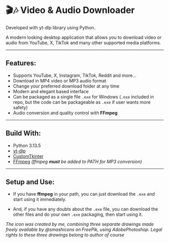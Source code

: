 # 🎬🎶 Video & Audio Downloader

Developed with yt-dlp library using Python.

A modern looking desktop application that allows you to download video or audio from YouTube, X, TikTok and many other supported media platforms.

---

## Features:

- Supports YouTube, X, Instagram, TikTok, Reddit and more...
- Download in MP4 video or MP3 audio format
- Change your preferred download folder at any time
- Modern and elegant based interface
- Can be packaged as a single file `.exe` for Windows (`.exe` included in repo, but the code can be packageable as `.exe` if user wants more safety)
- Audio conversion and quality control with **FFmpeg**

---

## Build With:

- Python 3.13.5  
- [yt-dlp](https://github.com/yt-dlp/yt-dlp)  
- [CustomTkinter](https://github.com/TomSchimansky/CustomTkinter)  
- [FFmpeg](https://ffmpeg.org/download.html) *(ffmpeg **must** be added to PATH for MP3 conversion)* 

---

## Setup and Use:

- If you have **ffmpeg** in your path, you can just download the `.exe` and start using it immediately.

- And, if you have any doubts about the `.exe` file, you can download the other files and do your own `.exe` packaging, then start using it.

*The icon was created by me, combining three separate drawings made freely available by @smashicons on FreePik, using AdobePhotoshop.
Legal rights to these three drawings belong to author of course*